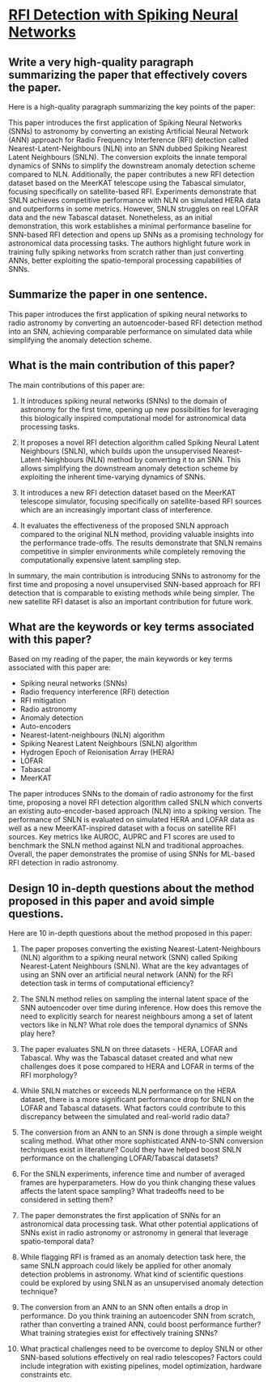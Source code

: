 # [RFI Detection with Spiking Neural Networks](https://arxiv.org/abs/2311.14303)

## Write a very high-quality paragraph summarizing the paper that effectively covers the paper.

 Here is a high-quality paragraph summarizing the key points of the paper:

This paper introduces the first application of Spiking Neural Networks (SNNs) to astronomy by converting an existing Artificial Neural Network (ANN) approach for Radio Frequency Interference (RFI) detection called Nearest-Latent-Neighbours (NLN) into an SNN dubbed Spiking Nearest Latent Neighbours (SNLN). The conversion exploits the innate temporal dynamics of SNNs to simplify the downstream anomaly detection scheme compared to NLN. Additionally, the paper contributes a new RFI detection dataset based on the MeerKAT telescope using the Tabascal simulator, focusing specifically on satellite-based RFI. Experiments demonstrate that SNLN achieves competitive performance with NLN on simulated HERA data and outperforms in some metrics. However, SNLN struggles on real LOFAR data and the new Tabascal dataset. Nonetheless, as an initial demonstration, this work establishes a minimal performance baseline for SNN-based RFI detection and opens up SNNs as a promising technology for astronomical data processing tasks. The authors highlight future work in training fully spiking networks from scratch rather than just converting ANNs, better exploiting the spatio-temporal processing capabilities of SNNs.


## Summarize the paper in one sentence.

 This paper introduces the first application of spiking neural networks to radio astronomy by converting an autoencoder-based RFI detection method into an SNN, achieving comparable performance on simulated data while simplifying the anomaly detection scheme.


## What is the main contribution of this paper?

 The main contributions of this paper are:

1) It introduces spiking neural networks (SNNs) to the domain of astronomy for the first time, opening up new possibilities for leveraging this biologically inspired computational model for astronomical data processing tasks. 

2) It proposes a novel RFI detection algorithm called Spiking Neural Latent Neighbours (SNLN), which builds upon the unsupervised Nearest-Latent-Neighbours (NLN) method by converting it to an SNN. This allows simplifying the downstream anomaly detection scheme by exploiting the inherent time-varying dynamics of SNNs.

3) It introduces a new RFI detection dataset based on the MeerKAT telescope simulator, focusing specifically on satellite-based RFI sources which are an increasingly important class of interference. 

4) It evaluates the effectiveness of the proposed SNLN approach compared to the original NLN method, providing valuable insights into the performance trade-offs. The results demonstrate that SNLN remains competitive in simpler environments while completely removing the computationally expensive latent sampling step.

In summary, the main contribution is introducing SNNs to astronomy for the first time and proposing a novel unsupervised SNN-based approach for RFI detection that is comparable to existing methods while being simpler. The new satellite RFI dataset is also an important contribution for future work.


## What are the keywords or key terms associated with this paper?

 Based on my reading of the paper, the main keywords or key terms associated with this paper are:

- Spiking neural networks (SNNs)
- Radio frequency interference (RFI) detection
- RFI mitigation
- Radio astronomy 
- Anomaly detection
- Auto-encoders
- Nearest-latent-neighbours (NLN) algorithm
- Spiking Nearest Latent Neighbours (SNLN) algorithm
- Hydrogen Epoch of Reionisation Array (HERA)
- LOFAR
- Tabascal
- MeerKAT

The paper introduces SNNs to the domain of radio astronomy for the first time, proposing a novel RFI detection algorithm called SNLN which converts an existing auto-encoder-based approach (NLN) into a spiking version. The performance of SNLN is evaluated on simulated HERA and LOFAR data as well as a new MeerKAT-inspired dataset with a focus on satellite RFI sources. Key metrics like AUROC, AUPRC and F1 scores are used to benchmark the SNLN method against NLN and traditional approaches. Overall, the paper demonstrates the promise of using SNNs for ML-based RFI detection in radio astronomy.


## Design 10 in-depth questions about the method proposed in this paper and avoid simple questions.

 Here are 10 in-depth questions about the method proposed in this paper:

1. The paper proposes converting the existing Nearest-Latent-Neighbours (NLN) algorithm to a spiking neural network (SNN) called Spiking Nearest-Latent Neighbours (SNLN). What are the key advantages of using an SNN over an artificial neural network (ANN) for the RFI detection task in terms of computational efficiency?

2. The SNLN method relies on sampling the internal latent space of the SNN autoencoder over time during inference. How does this remove the need to explicitly search for nearest neighbours among a set of latent vectors like in NLN? What role does the temporal dynamics of SNNs play here?

3. The paper evaluates SNLN on three datasets - HERA, LOFAR and Tabascal. Why was the Tabascal dataset created and what new challenges does it pose compared to HERA and LOFAR in terms of the RFI morphology?

4. While SNLN matches or exceeds NLN performance on the HERA dataset, there is a more significant performance drop for SNLN on the LOFAR and Tabascal datasets. What factors could contribute to this discrepancy between the simulated and real-world radio data?  

5. The conversion from an ANN to an SNN is done through a simple weight scaling method. What other more sophisticated ANN-to-SNN conversion techniques exist in literature? Could they have helped boost SNLN performance on the challenging LOFAR/Tabascal datasets?

6. For the SNLN experiments, inference time and number of averaged frames are hyperparameters. How do you think changing these values affects the latent space sampling? What tradeoffs need to be considered in setting them?

7. The paper demonstrates the first application of SNNs for an astronomical data processing task. What other potential applications of SNNs exist in radio astronomy or astronomy in general that leverage spatio-temporal data?

8. While flagging RFI is framed as an anomaly detection task here, the same SNLN approach could likely be applied for other anomaly detection problems in astronomy. What kind of scientific questions could be explored by using SNLN as an unsupervised anomaly detection technique? 

9. The conversion from an ANN to an SNN often entails a drop in performance. Do you think training an autoencoder SNN from scratch, rather than converting a trained ANN, could boost performance further? What training strategies exist for effectively training SNNs? 

10. What practical challenges need to be overcome to deploy SNLN or other SNN-based solutions effectively on real radio telescopes? Factors could include integration with existing pipelines, model optimization, hardware constraints etc.
